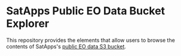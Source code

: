 # SatApps Public EO Data Bucket Explorer

This repository provides the elements that allow users to browse the contents of SatApps's [public EO data S3 bucket](https://cs-odc-data.s3.eu-west-2.amazonaws.com/index.html).
